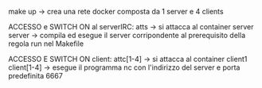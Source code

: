 make up -> crea una rete docker composta da 1 server e 4 clients

ACCESSO e SWITCH ON al serverIRC:
atts	->	si attacca al container server
server	->	compila ed esegue il server corripondente al prerequisito della regola run nel Makefile

ACCESSO E SWITCH ON client:
attc[1-4]	->	si attacca al container client1
client[1-4]	->	esegue il programma nc con l'indirizzo del server e porta predefinita 6667

